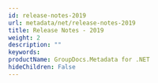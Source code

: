 ```yaml
---
id: release-notes-2019
url: metadata/net/release-notes-2019
title: Release Notes - 2019
weight: 2
description: ""
keywords: 
productName: GroupDocs.Metadata for .NET
hideChildren: False
---
```

